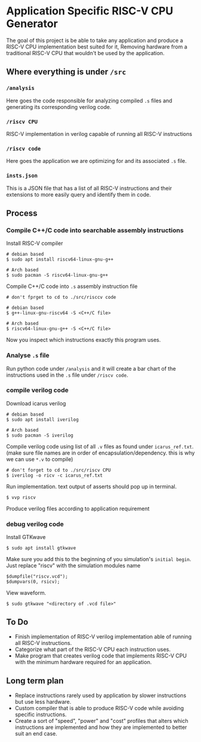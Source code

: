 # Application Specific RISC-V CPU Generator

The goal of this project is be able to take any application and produce a RISC-V CPU implementation best suited for it, Removing hardware from a traditional RISC-V CPU that wouldn't be used by the application.

## Where everything is under `/src`
### `/analysis`
Here goes the code responsible for analyzing compiled `.s` files and generating its corresponding verilog code.

### `/riscv CPU`
RISC-V implementation in verilog capable of running all RISC-V instructions

### `/riscv code`
Here goes the application we are optimizing for and its associated `.s` file.

### `insts.json`
This is a JSON file that has a list of all RISC-V instructions and their extensions to more easily query and identify them in code.

## Process
### Compile C++/C code into searchable assembly instructions

Install RISC-V compiler
```
# debian based
$ sudo apt install riscv64-linux-gnu-g++

# Arch based
$ sudo pacman -S riscv64-linux-gnu-g++
```

Compile C++/C code into `.s` assembly instruction file
```
# don't fprget to cd to ./src/risccv code

# debian based
$ g++-linux-gnu-riscv64 -S <C++/C file>

# Arch based
$ riscv64-linux-gnu-g++ -S <C++/C file>
```
Now you inspect which instructions exactly this program uses.

### Analyse `.s` file
Run python code under `/analysis` and it will create a bar chart of the instructions used in the `.s` file under `/riscv code`.

### compile verilog code
Download icarus verilog
```
# debian based
$ sudo apt install iverilog

# Arch based
$ sudo pacman -S iverilog
```
Compile verilog code using list of all `.v` files as found under `icarus_ref.txt`. (make sure file names are in order of encapsulation/dependency. this is why we can use `*.v` to compile)
```
# don't forget to cd to ./src/riscv CPU
$ iverilog -o ricv -c icarus_ref.txt
```
Run implementation. text output of asserts should pop up in terminal.
```
$ vvp riscv
```
Produce verilog files according to application requirement

### debug verilog code
Install GTKwave
```
$ sudo apt install gtkwave
```


Make sure you add this to the beginning of you simulation's `initial begin`. Just replace "riscv" with the simulation modules name
```
$dumpfile("riscv.vcd");
$dumpvars(0, rsicv);
```

View waveform.
```
$ sudo gtkwave "<directory of .vcd file>"
```

## To Do
* Finish implementation of RISC-V verilog implementation able of running all RISC-V instructions.
* Categorize what part of the RISC-V CPU each instruction uses.
* Make program that creates verilog code that implements RISC-V CPU with the minimum hardware required for an application.

## Long term plan
* Replace instructions rarely used by application by slower instructions but use less hardware.
* Custom compiler that is able to produce RISC-V code while avoiding specific instructions.
* Create a sort of "speed", "power" and "cost" profiles that alters which instructions are implemented and how they are implemented to better suit an end case.
